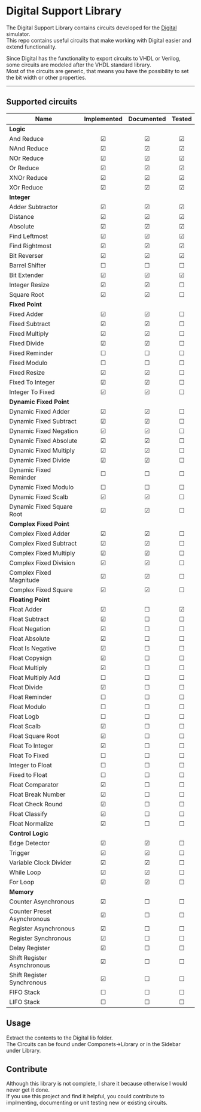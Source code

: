 # Digital Support Library

The Digital Support Library contains circuits developed for the [Digital](https://github.com/hneemann/Digital) simulator.  
This repo contains useful circuits that make working with Digital easier and extend functionality.

Since Digital has the functionality to export circuits to VHDL or Verilog, some circuits are modeled after the VHDL standard library.  
Most of the circuits are generic, that means you have the possibility to set the bit width or other properties.

---

## Supported circuits

Name                         | Implemented | Documented | Tested   |
-----------------------------|:-----------:|:----------:|:--------:|
**Logic**                    |             |            |          |
And Reduce                   | &#x2611;    | &#x2611;   | &#x2611; |
NAnd Reduce                  | &#x2611;    | &#x2611;   | &#x2611; |
NOr Reduce                   | &#x2611;    | &#x2611;   | &#x2611; |
Or Reduce                    | &#x2611;    | &#x2611;   | &#x2611; |
XNOr Reduce                  | &#x2611;    | &#x2611;   | &#x2611; |
XOr Reduce                   | &#x2611;    | &#x2611;   | &#x2611; |
**Integer**                  |             |            |          |
Adder Subtractor             | &#x2611;    | &#x2611;   | &#x2611; |
Distance                     | &#x2611;    | &#x2611;   | &#x2611; |
Absolute                     | &#x2611;    | &#x2611;   | &#x2611; |
Find Leftmost                | &#x2611;    | &#x2611;   | &#x2611; |
Find Rightmost               | &#x2611;    | &#x2611;   | &#x2611; |
Bit Reverser                 | &#x2611;    | &#x2611;   | &#x2611; |
Barrel Shifter               | &#x2610;    | &#x2610;   | &#x2610; |
Bit Extender                 | &#x2611;    | &#x2611;   | &#x2611; |
Integer Resize               | &#x2611;    | &#x2611;   | &#x2610; |
Square Root                  | &#x2611;    | &#x2611;   | &#x2610; |
**Fixed Point**              |             |            |          |
Fixed Adder                  | &#x2611;    | &#x2611;   | &#x2610; |
Fixed Subtract               | &#x2611;    | &#x2611;   | &#x2610; |
Fixed Multiply               | &#x2611;    | &#x2611;   | &#x2610; |
Fixed Divide                 | &#x2611;    | &#x2611;   | &#x2610; |
Fixed Reminder               | &#x2610;    | &#x2610;   | &#x2610; |
Fixed Modulo                 | &#x2610;    | &#x2610;   | &#x2610; |
Fixed Resize                 | &#x2611;    | &#x2611;   | &#x2610; |
Fixed To Integer             | &#x2611;    | &#x2611;   | &#x2610; |
Integer To Fixed             | &#x2611;    | &#x2611;   | &#x2610; |
**Dynamic Fixed Point**      |             |            |          |
Dynamic Fixed Adder          | &#x2611;    | &#x2611;   | &#x2610; |
Dynamic Fixed Subtract       | &#x2611;    | &#x2611;   | &#x2610; |
Dynamic Fixed Negation       | &#x2611;    | &#x2611;   | &#x2610; |
Dynamic Fixed Absolute       | &#x2611;    | &#x2611;   | &#x2610; |
Dynamic Fixed Multiply       | &#x2611;    | &#x2611;   | &#x2610; |
Dynamic Fixed Divide         | &#x2611;    | &#x2611;   | &#x2610; |
Dynamic Fixed Reminder       | &#x2610;    | &#x2610;   | &#x2610; |
Dynamic Fixed Modulo         | &#x2610;    | &#x2610;   | &#x2610; |
Dynamic Fixed Scalb          | &#x2611;    | &#x2611;   | &#x2610; |
Dynamic Fixed Square Root    | &#x2611;    | &#x2611;   | &#x2610; |
**Complex Fixed Point**      |             |            |          |
Complex Fixed Adder          | &#x2611;    | &#x2611;   | &#x2610; |
Complex Fixed Subtract       | &#x2611;    | &#x2611;   | &#x2610; |
Complex Fixed Multiply       | &#x2611;    | &#x2611;   | &#x2610; |
Complex Fixed Division       | &#x2611;    | &#x2611;   | &#x2610; |
Complex Fixed Magnitude      | &#x2611;    | &#x2611;   | &#x2610; |
Complex Fixed Square         | &#x2611;    | &#x2611;   | &#x2610; |
**Floating Point**           |             |            |          |
Float Adder                  | &#x2611;    | &#x2610;   | &#x2611; |
Float Subtract               | &#x2611;    | &#x2610;   | &#x2610; |
Float Negation               | &#x2611;    | &#x2610;   | &#x2610; |
Float Absolute               | &#x2611;    | &#x2610;   | &#x2610; |
Float Is Negative            | &#x2611;    | &#x2610;   | &#x2610; |
Float Copysign               | &#x2611;    | &#x2610;   | &#x2610; |
Float Multiply               | &#x2611;    | &#x2610;   | &#x2610; |
Float Multiply Add           | &#x2610;    | &#x2610;   | &#x2610; |
Float Divide                 | &#x2611;    | &#x2610;   | &#x2610; |
Float Reminder               | &#x2610;    | &#x2610;   | &#x2610; |
Float Modulo                 | &#x2610;    | &#x2610;   | &#x2610; |
Float Logb                   | &#x2610;    | &#x2610;   | &#x2610; |
Float Scalb                  | &#x2611;    | &#x2610;   | &#x2610; |
Float Square Root            | &#x2611;    | &#x2610;   | &#x2610; |
Float To Integer             | &#x2611;    | &#x2610;   | &#x2610; |
Float To Fixed               | &#x2610;    | &#x2610;   | &#x2610; |
Integer to Float             | &#x2610;    | &#x2610;   | &#x2610; |
Fixed to Float               | &#x2610;    | &#x2610;   | &#x2610; |
Float Comparator             | &#x2611;    | &#x2610;   | &#x2610; |
Float Break Number           | &#x2611;    | &#x2610;   | &#x2610; |
Float Check Round            | &#x2611;    | &#x2610;   | &#x2610; |
Float Classify               | &#x2611;    | &#x2610;   | &#x2610; |
Float Normalize              | &#x2611;    | &#x2610;   | &#x2610; |
**Control Logic**            |             |            |          |
Edge Detector                | &#x2611;    | &#x2611;   | &#x2610; |
Trigger                      | &#x2611;    | &#x2611;   | &#x2610; |
Variable Clock Divider       | &#x2611;    | &#x2611;   | &#x2610; |
While Loop                   | &#x2611;    | &#x2611;   | &#x2610; |
For Loop                     | &#x2611;    | &#x2611;   | &#x2610; |
**Memory**                   |             |            |          |
Counter Asynchronous         | &#x2611;    | &#x2610;   | &#x2610; |
Counter Preset Asynchronous  | &#x2611;    | &#x2610;   | &#x2610; |
Register Asynchronous        | &#x2611;    | &#x2610;   | &#x2610; |
Register Synchronous         | &#x2611;    | &#x2610;   | &#x2610; |
Delay Register               | &#x2611;    | &#x2610;   | &#x2610; |
Shift Register Asynchronous  | &#x2611;    | &#x2610;   | &#x2610; |
Shift Register Synchronous   | &#x2611;    | &#x2610;   | &#x2610; |
FIFO Stack                   | &#x2610;    | &#x2610;   | &#x2610; |
LIFO Stack                   | &#x2610;    | &#x2610;   | &#x2610; |

## Usage

Extract the contents to the Digital lib folder.  
The Circuits can be found under Componets->Library or in the Sidebar under Library.

## Contribute

Although this library is not complete, I share it because otherwise I would never get it done.  
If you use this project and find it helpful, you could contribute to implmenting, documenting or unit testing new or existing circuits.
